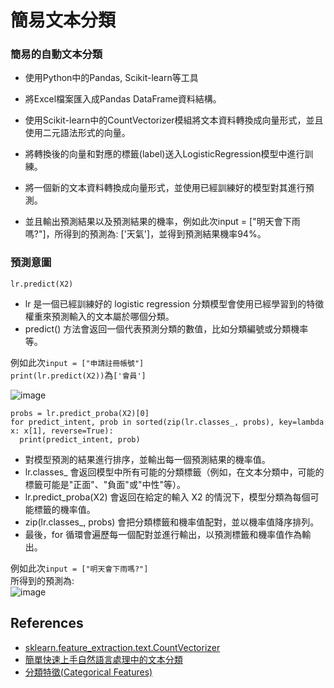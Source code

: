 # 簡易文本分類
### 簡易的自動文本分類

* 使用Python中的Pandas, Scikit-learn等工具

* 將Excel檔案匯入成Pandas DataFrame資料結構。

* 使用Scikit-learn中的CountVectorizer模組將文本資料轉換成向量形式，並且使用二元語法形式的向量。

* 將轉換後的向量和對應的標籤(label)送入LogisticRegression模型中進行訓練。

* 將一個新的文本資料轉換成向量形式，並使用已經訓練好的模型對其進行預測。

* 並且輸出預測結果以及預測結果的機率，例如此次input = ["明天會下雨嗎?"]，所得到的預測為: ['天氣']，並得到預測結果機率94%。


### 預測意圖
`lr.predict(X2)`  
- lr 是一個已經訓練好的 logistic regression 分類模型會使用已經學習到的特徵權重來預測輸入的文本屬於哪個分類。
- predict() 方法會返回一個代表預測分類的數值，比如分類編號或分類機率等。 
   
例如此次`input = ["申請註冊帳號"]`  
`print(lr.predict(X2))`為`['會員']`

![image](https://user-images.githubusercontent.com/95430501/234512019-230786dc-3bb8-4888-b719-c4900dfcad79.png)


```
probs = lr.predict_proba(X2)[0]
for predict_intent, prob in sorted(zip(lr.classes_, probs), key=lambda x: x[1], reverse=True):
  print(predict_intent, prob)
```

- 對模型預測的結果進行排序，並輸出每一個預測結果的機率值。
- lr.classes_ 會返回模型中所有可能的分類標籤（例如，在文本分類中，可能的標籤可能是"正面"、"負面"或"中性"等）。
- lr.predict_proba(X2) 會返回在給定的輸入 X2 的情況下，模型分類為每個可能標籤的機率值。
- zip(lr.classes_, probs) 會把分類標籤和機率值配對，並以機率值降序排列。
- 最後，for 循環會遍歷每一個配對並進行輸出，以預測標籤和機率值作為輸出。  
  
例如此次`input = ["明天會下雨嗎?"]`  
所得到的預測為:  
![image](https://user-images.githubusercontent.com/95430501/234507280-4cd5fd56-16a7-4b58-8229-3626ba739727.png)

## References
- [sklearn.feature_extraction.text.CountVectorizer](https://scikit-learn.org/stable/modules/generated/sklearn.feature_extraction.text.CountVectorizer.html)
- [簡單快速上手自然語言處理中的文本分類](https://www.tpisoftware.com/tpu/articleDetails/2013)  
- [分類特徵(Categorical Features)](https://ithelp.ithome.com.tw/articles/10205475)



